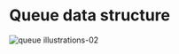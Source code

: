 # Queue data structure

![queue illustrations-02](https://user-images.githubusercontent.com/40965612/84598051-cfd21800-ae5f-11ea-84af-39d68534f8f9.png)